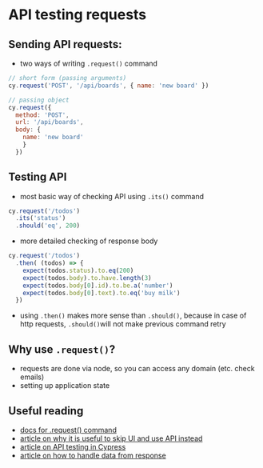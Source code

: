 # API testing requests

## Sending API requests:
- two ways of writing `.request()` command

```js
// short form (passing arguments)
cy.request('POST', '/api/boards', { name: 'new board' })

// passing object
cy.request({
  method: 'POST', 
  url: '/api/boards',
  body: { 
    name: 'new board' 
    }
  })
```

## Testing API
- most basic way of checking API using `.its()` command
```js
cy.request('/todos')
  .its('status')
  .should('eq', 200)
```

- more detailed checking of response body
```js
cy.request('/todos')
  .then( (todos) => {
    expect(todos.status).to.eq(200)
    expect(todos.body).to.have.length(3)
    expect(todos.body[0].id).to.be.a('number')
    expect(todos.body[0].text).to.eq('buy milk')
  })
```
- using `.then()` makes more sense than `.should()`, because in case of http requests, `.should()`will not make previous command retry

## Why use `.request()`?
- requests are done via node, so you can access any domain (etc. check emails)
- setting up application state

## Useful reading
* [docs for .request() command](https://docs.cypress.io/api/commands/request.html#Syntax)
* [article on why it is useful to skip UI and use API instead](https://code.kiwi.com/skip-the-ui-using-api-calls-d358b9b61b91)
* [article on API testing in Cypress](https://filiphric.com/cypress-basics-api-testing)
* [article on how to handle data from response](https://filiphric.com/working-with-api-response-data-in-cypress)

